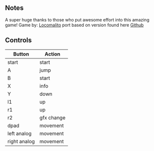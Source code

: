 ## Notes

A super huge thanks to those who put awesome effort into this amazing game!
Game by: [Locomalito](https://locomalito.com/)
port based on version found here [Github](https://github.com/nevat/abbayedesmorts-gpl)


## Controls

| Button | Action |
|--|--| 
|start|start|
|A|jump|
|B|start|
|X|info|
|Y|down|
|l1|up|
|r1|up|
|r2|gfx change|
|dpad|movement|
|left analog|movement|
|right analog|movement|

